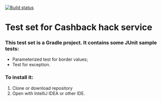 [![Build status](https://ci.appveyor.com/api/projects/status/txe1ydywcyieh426?svg=true)](https://ci.appveyor.com/project/gruzdevni/aqa2)

# Test set for Cashback hack service
### This test set is a Gradle project. It contains some JUnit sample tests:
* Parameterized test for border values;
* Test for exception.

### To install it:
1. Clone or download repository
2. Open with IntelliJ IDEA or other IDE.
